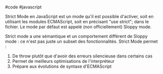 #code #javascript 

Strict Mode en JavaScript est un mode qu'il est possible d'activer, soit en utilisant les modules ECMAScript, soit en précisant "use strict"; dans le fichier. Le mode par défaut est appelé (non officiellement) Sloppy mode.

Strict mode a une sémantique et un comportement différent de Sloppy mode : ce n'est pas juste un subset des fonctionnalités. Strict Mode permet :
1. De throw plutôt que d'avoir des erreurs silencieuse dans certains cas
2. Permet de meilleurs optimisations de l'interpréteur
3. Prépare aux évolutions de syntaxe d'ECMAScript